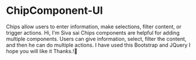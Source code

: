 # ChipComponent-UI
Chips allow users to enter information, make selections, filter content, or trigger actions.
Hi, I'm Siva sai
Chips components are helpful for adding multiple components. Users can give information, select, filter the content, and then he can do multiple actions.
I have used this Bootstrap and JQuery
I hope you will like it
Thanks.!🙂
